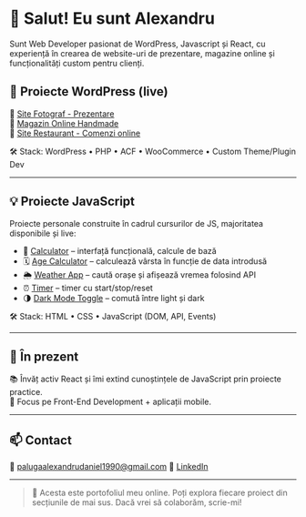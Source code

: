# 👋 Salut! Eu sunt Alexandru

Sunt Web Developer pasionat de WordPress, Javascript și React, cu experiență în crearea de website-uri de prezentare, magazine online și funcționalități custom pentru clienți.

## 🚀 Proiecte WordPress (live)

🔗 [Site Fotograf - Prezentare](https://www.site-fotograf.ro)  
🔗 [Magazin Online Handmade](https://www.handmade-shop.ro)  
🔗 [Site Restaurant - Comenzi online](https://www.restaurant-client.ro)

🛠 Stack: WordPress • PHP • ACF • WooCommerce • Custom Theme/Plugin Dev

---

## 💡 Proiecte JavaScript

Proiecte personale construite în cadrul cursurilor de JS, majoritatea disponibile și live:

- 🎯 [Calculator](https://andrei-dev.github.io/js-calculator) – interfață funcțională, calcule de bază  
- 🗓 [Age Calculator](https://andrei-dev.github.io/age-calculator) – calculează vârsta în funcție de data introdusă  
- 🌦 [Weather App](https://andrei-dev.github.io/weather-app) – caută orașe și afișează vremea folosind API  
- ⏰ [Timer](https://andrei-dev.github.io/timer) – timer cu start/stop/reset  
- 🌗 [Dark Mode Toggle](https://andrei-dev.github.io/dark-mode-toggle) – comută între light și dark

🛠 Stack: HTML • CSS • JavaScript (DOM, API, Events)

---

## 🧠 În prezent

📚 Învăț activ React și îmi extind cunoștințele de JavaScript prin proiecte practice.  
🎯 Focus pe Front-End Development + aplicații mobile.

---

## 📫 Contact

📧 palugaalexandrudaniel1990@gmail.com
💼 [LinkedIn](https://www.linkedin.com/in/alexandru-paluga-398b3b1b2/)

---

> 📝 Acesta este portofoliul meu online. Poți explora fiecare proiect din secțiunile de mai sus. Dacă vrei să colaborăm, scrie-mi!
